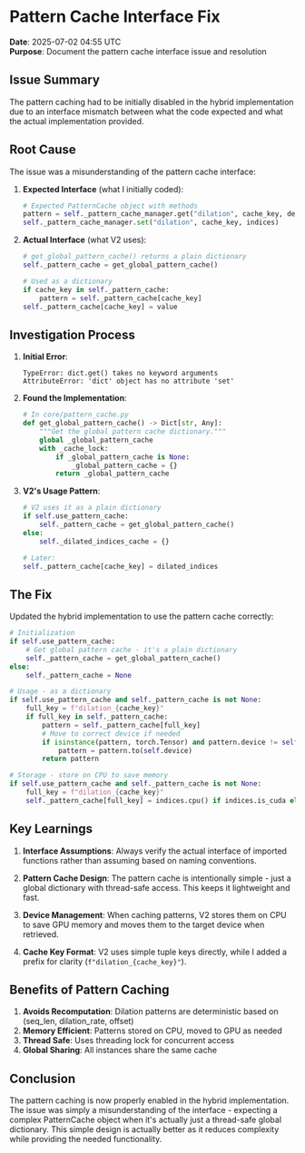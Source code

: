 # Pattern Cache Interface Fix

**Date**: 2025-07-02 04:55 UTC  
**Purpose**: Document the pattern cache interface issue and resolution

## Issue Summary

The pattern caching had to be initially disabled in the hybrid implementation due to an interface mismatch between what the code expected and what the actual implementation provided.

## Root Cause

The issue was a misunderstanding of the pattern cache interface:

1. **Expected Interface** (what I initially coded):
   ```python
   # Expected PatternCache object with methods
   pattern = self._pattern_cache_manager.get("dilation", cache_key, device=self.device)
   self._pattern_cache_manager.set("dilation", cache_key, indices)
   ```

2. **Actual Interface** (what V2 uses):
   ```python
   # get_global_pattern_cache() returns a plain dictionary
   self._pattern_cache = get_global_pattern_cache()
   
   # Used as a dictionary
   if cache_key in self._pattern_cache:
       pattern = self._pattern_cache[cache_key]
   self._pattern_cache[cache_key] = value
   ```

## Investigation Process

1. **Initial Error**:
   ```
   TypeError: dict.get() takes no keyword arguments
   AttributeError: 'dict' object has no attribute 'set'
   ```

2. **Found the Implementation**:
   ```python
   # In core/pattern_cache.py
   def get_global_pattern_cache() -> Dict[str, Any]:
       """Get the global pattern cache dictionary."""
       global _global_pattern_cache
       with _cache_lock:
           if _global_pattern_cache is None:
               _global_pattern_cache = {}
           return _global_pattern_cache
   ```

3. **V2's Usage Pattern**:
   ```python
   # V2 uses it as a plain dictionary
   if self.use_pattern_cache:
       self._pattern_cache = get_global_pattern_cache()
   else:
       self._dilated_indices_cache = {}
   
   # Later:
   self._pattern_cache[cache_key] = dilated_indices
   ```

## The Fix

Updated the hybrid implementation to use the pattern cache correctly:

```python
# Initialization
if self.use_pattern_cache:
    # Get global pattern cache - it's a plain dictionary
    self._pattern_cache = get_global_pattern_cache()
else:
    self._pattern_cache = None

# Usage - as a dictionary
if self.use_pattern_cache and self._pattern_cache is not None:
    full_key = f"dilation_{cache_key}"
    if full_key in self._pattern_cache:
        pattern = self._pattern_cache[full_key]
        # Move to correct device if needed
        if isinstance(pattern, torch.Tensor) and pattern.device != self.device:
            pattern = pattern.to(self.device)
        return pattern

# Storage - store on CPU to save memory
if self.use_pattern_cache and self._pattern_cache is not None:
    full_key = f"dilation_{cache_key}"
    self._pattern_cache[full_key] = indices.cpu() if indices.is_cuda else indices
```

## Key Learnings

1. **Interface Assumptions**: Always verify the actual interface of imported functions rather than assuming based on naming conventions.

2. **Pattern Cache Design**: The pattern cache is intentionally simple - just a global dictionary with thread-safe access. This keeps it lightweight and fast.

3. **Device Management**: When caching patterns, V2 stores them on CPU to save GPU memory and moves them to the target device when retrieved.

4. **Cache Key Format**: V2 uses simple tuple keys directly, while I added a prefix for clarity (`f"dilation_{cache_key}"`).

## Benefits of Pattern Caching

1. **Avoids Recomputation**: Dilation patterns are deterministic based on (seq_len, dilation_rate, offset)
2. **Memory Efficient**: Patterns stored on CPU, moved to GPU as needed
3. **Thread Safe**: Uses threading lock for concurrent access
4. **Global Sharing**: All instances share the same cache

## Conclusion

The pattern caching is now properly enabled in the hybrid implementation. The issue was simply a misunderstanding of the interface - expecting a complex PatternCache object when it's actually just a thread-safe global dictionary. This simple design is actually better as it reduces complexity while providing the needed functionality.